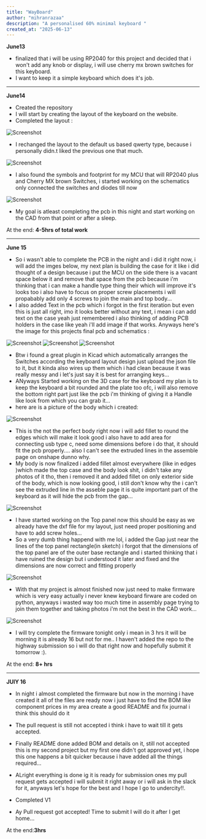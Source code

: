```yaml
---
title: "WayBoard"
author: "mihranrazaa"
description: "A personalised 60% minimal keyboard "
created_at: "2025-06-13"
---
```


**June13**

- finalized that i will be using RP2040 for this project and decided that i won't add any knob or display, i will use cherry mx brown switches for this keyboard.
- I want to keep it a simple keyboard which does it's job.

---

**June14**

- Created the repository
- I will start by creating the layout of the keyboard on the website.
- Completed the layout :

![Screenshot](Assets/layout.png)

- I rechanged the layout to the default us based qwerty type, because i personally didn.t liked the previous one that much.

![Screenshot](Assets/newla.png)

- I also found the symbols and footprint for my MCU that will RP2040 plus and Cherry MX brown Switches, i started working on the schematics only connected the switches and diodes till now 

![Screenshot](Assets/raw_schematic.png)

- My goal is atleast completing the pcb in this night and start working on the CAD from that point or after a sleep.

At the end: **4-5hrs of total work**

---

**June 15**

- So i wasn't able to complete the PCB in the night and i did it right now, i will add the imges below, my next plan is building the case for it like i did thought of a design because i put the MCU on the side there is a vacant space below it and remove that space from the pcb because i'm thinking that i can make a handle type thing their which will improve it's looks too i also have to focus on proper screw placements i will propabably add only 4 screws to join the main and top body...
- I also added Text in the pcb which i forgot in the first iteration but even this is just all right, imo it looks better without any text, i mean i can add text on the case yeah just remembered i also thinking of adding PCB holders in the case like yeah i'll add image if that works.
Anyways here's the image for this projects final pcb and schematics :

![Screenshot](Assets/pcd.png)
![Screenshot](Assets/pcb3d.png)
![Screenshot](Assets/f_schem.jpg)

- Btw i found a great plugin in Kicad which automatically arranges the Switches according the keyboard layout design just upload the json file to it, but it kinda also wires up them which i had clean because it was really messy and i let's just say it is best for arranging keys...
- ANyways Started working on the 3D case for the keyboard my plan is to keep the keyboard a bit rounded and the plate too ofc, i will also remove the bottom right part just like the pcb i'm thinking of giving it a Handle like look  from which you can grab it...
- here are is a picture of the body which i created:

![Screenshot](Assets/raw_body.png)

- This is the not the perfect body right now i will add fillet to round the edges which will make it look good i also have to add area for connecting usb type c, need some dimensions before i do that, it should fit the pcb properly....  also  I can't see the extruded lines in the assemble page on onshape dunno why.
- My body is now finalized i added fillet almost everywhere (like in edges )which made the top case and the body look shit,  i didn't take any photos of it tho, then i removed it and added fillet on only exterior side of the body, which is now looking good, i still don't know why the i can't see the extruded line in the asseble page it is quite important part of the keyboard as it will hide the pcb from the gap...

![Screenshot](Assets/fbody.png)

- I have started working on the Top panel now this should be easy as we already have the dxf file for my layout, just need proper positioning and have to add screw holes...
- So a very dumb thing happend with me lol, i added the Gap just near the lines of the top panel rectangle(in sketch) i forgot that the dimensions of the top panel are of the outer base rectangle and i started thinking that i have ruined the design but i understood it later and fixed and the dimensions are now correct and fitting properly

![Screenshot](Assets/fk3.png)

- With that my project is almost finished now just need to make firmware which is very easy actually i never knew keyboard firware are coded on python, anyways i wasted way too much time in assembly page trying to join them together and taking photos i'm not the best in the CAD work...

![Screenshot](Assets/fk1.png)

- I will try complete the firmware tonight only i mean in 3 hrs it will be morning it is already 16 but not for me.. I haven't added the repo to the highway submission so i will do that right now and hopefully submit it tomorrow :).

At the end: **8+ hrs**

---

**JUlY 16**

- In night i almost completed the firmware but now in the morning i have created it all of the files are ready now i just have to find the BOM like component prices in my area create a good README and fix journal i think this should do it
- The pull request is still not accepted i think i have to wait till it gets accepted.
- Finally README done added BOM and details on it, still not accepted this is my second project but my first one didn't got approved yet, i hope this one happens a bit quicker because i have added all the things required...
- ALright everything is done ig it is ready for submission ones my pull request gets accepted i will submit it right away or i will ask in the slack for it, anyways let's hope for the best and I hope I go to undercity!!.

- Completed V1

- Ay Pull request got accepted! Time to submit I will do it after I get home... 

At the end:**3hrs**
